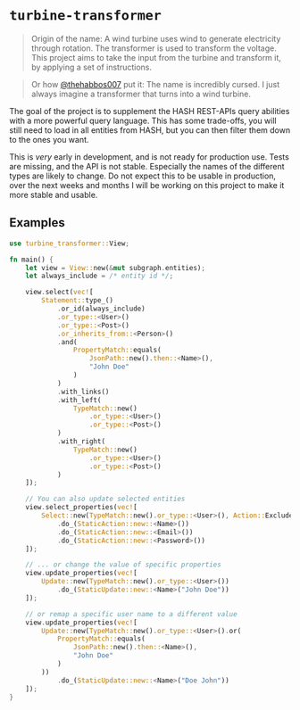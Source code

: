 # `turbine-transformer`

> Origin of the name: A wind turbine uses wind to generate electricity through rotation. The transformer is used to
> transform the voltage. This project aims to take the input from the turbine and transform it, by applying a set of
> instructions.

> Or how [@thehabbos007](https://github.com/thehabbos007) put it: The name is incredibly cursed. I just always imagine a
> transformer that turns into a wind turbine.

The goal of the project is to supplement the HASH REST-APIs query abilities with a more powerful query language. This
has some trade-offs, you will still need to load in all entities from HASH, but you can then filter them down to the
ones you want.

This is _very_ early in development, and is not ready for production use. Tests are missing, and the API is not stable.
Especially the names of the different types are likely to change. Do not expect this to be usable in production, over
the next weeks and months I will be working on this project to make it more stable and usable.

## Examples

```rust
use turbine_transformer::View;

fn main() {
    let view = View::new(&mut subgraph.entities);
    let always_include = /* entity id */;

    view.select(vec![
        Statement::type_()
            .or_id(always_include)
            .or_type::<User>()
            .or_type::<Post>()
            .or_inherits_from::<Person>()
            .and(
                PropertyMatch::equals(
                    JsonPath::new().then::<Name>(),
                    "John Doe"
                )
            )
            .with_links()
            .with_left(
                TypeMatch::new()
                    .or_type::<User>()
                    .or_type::<Post>()
            )
            .with_right(
                TypeMatch::new()
                    .or_type::<User>()
                    .or_type::<Post>()
            )
    ]);

    // You can also update selected entities
    view.select_properties(vec![
        Select::new(TypeMatch::new().or_type::<User>(), Action::Exclude)
            .do_(StaticAction::new::<Name>())
            .do_(StaticAction::new::<Email>())
            .do_(StaticAction::new::<Password>())
    ]);

    // ... or change the value of specific properties
    view.update_properties(vec![
        Update::new(TypeMatch::new().or_type::<User>())
            .do_(StaticUpdate::new::<Name>("John Doe"))
    ]);

    // or remap a specific user name to a different value
    view.update_properties(vec![
        Update::new(TypeMatch::new().or_type::<User>().or(
            PropertyMatch::equals(
                JsonPath::new().then::<Name>(),
                "John Doe"
            )
        ))
            .do_(StaticUpdate::new::<Name>("Doe John"))
    ]);
}
```
